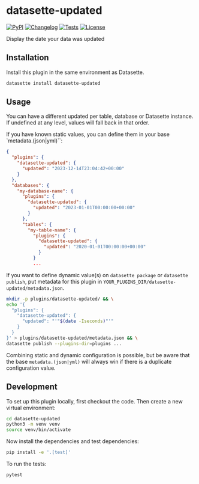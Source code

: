 # datasette-updated

[![PyPI](https://img.shields.io/pypi/v/datasette-updated.svg)](https://pypi.org/project/datasette-updated/)
[![Changelog](https://img.shields.io/github/v/release/rcaught/datasette-updated?include_prereleases&label=changelog)](https://github.com/rcaught/datasette-updated/releases)
[![Tests](https://github.com/rcaught/datasette-updated/workflows/Test/badge.svg)](https://github.com/rcaught/datasette-updated/actions?query=workflow%3ATest)
[![License](https://img.shields.io/badge/license-Apache%202.0-blue.svg)](https://github.com/rcaught/datasette-updated/blob/main/LICENSE)

Display the date your data was updated

## Installation

Install this plugin in the same environment as Datasette.
```bash
datasette install datasette-updated
```
## Usage

You can have a different updated per table, database or Datasette instance. If undefined at any level, values will fall back in that order.

If you have known static values, you can define them in your base `metadata.(json|yml)``:
```json
{
  "plugins": {
    "datasette-updated": {
      "updated": "2023-12-14T23:04:42+00:00"
    }
  },
  "databases": {
    "my-database-name": {
      "plugins": {
        "datasette-updated": {
          "updated": "2023-01-01T00:00:00+00:00"
        }
      },
      "tables": {
        "my-table-name": {
          "plugins": {
            "datasette-updated": {
              "updated": "2020-01-01T00:00:00+00:00"
            }
          }
          ...
```

If you want to define dynamic value(s) on `datasette package` or `datasette publish`, put metadata for this plugin in `YOUR_PLUGINS_DIR/datasette-updated/metadata.json`.
```sh
mkdir -p plugins/datasette-updated/ && \
echo '{
  "plugins": {
    "datasette-updated": {
      "updated": "'"$(date -Iseconds)"'"
    }
  }
}' > plugins/datasette-updated/metadata.json && \
datasette publish --plugins-dir=plugins ...
```

Combining static and dynamic configuration is possible, but be aware that the base `metadata.(json|yml)` will always win if there is a duplicate configuration value.

## Development

To set up this plugin locally, first checkout the code. Then create a new virtual environment:
```bash
cd datasette-updated
python3 -m venv venv
source venv/bin/activate
```
Now install the dependencies and test dependencies:
```bash
pip install -e '.[test]'
```
To run the tests:
```bash
pytest
```

